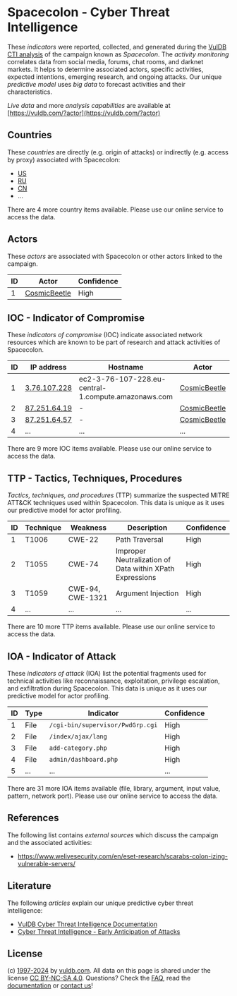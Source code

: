 # Spacecolon - Cyber Threat Intelligence

These _indicators_ were reported, collected, and generated during the [VulDB CTI analysis](https://vuldb.com/?kb.cti) of the campaign known as _Spacecolon_. The _activity monitoring_ correlates data from social media, forums, chat rooms, and darknet markets. It helps to determine associated actors, specific activities, expected intentions, emerging research, and ongoing attacks. Our unique _predictive model_ uses _big data_ to forecast activities and their characteristics.

_Live data_ and more _analysis capabilities_ are available at [https://vuldb.com/?actor](https://vuldb.com/?actor)

## Countries

These _countries_ are directly (e.g. origin of attacks) or indirectly (e.g. access by proxy) associated with Spacecolon:

* [US](https://vuldb.com/?country.us)
* [RU](https://vuldb.com/?country.ru)
* [CN](https://vuldb.com/?country.cn)
* ...

There are 4 more country items available. Please use our online service to access the data.

## Actors

These _actors_ are associated with Spacecolon or other actors linked to the campaign.

ID | Actor | Confidence
-- | ----- | ----------
1 | [CosmicBeetle](https://vuldb.com/?actor.cosmicbeetle) | High

## IOC - Indicator of Compromise

These _indicators of compromise_ (IOC) indicate associated network resources which are known to be part of research and attack activities of Spacecolon.

ID | IP address | Hostname | Actor | Confidence
-- | ---------- | -------- | ----- | ----------
1 | [3.76.107.228](https://vuldb.com/?ip.3.76.107.228) | ec2-3-76-107-228.eu-central-1.compute.amazonaws.com | [CosmicBeetle](https://vuldb.com/?actor.cosmicbeetle) | Medium
2 | [87.251.64.19](https://vuldb.com/?ip.87.251.64.19) | - | [CosmicBeetle](https://vuldb.com/?actor.cosmicbeetle) | High
3 | [87.251.64.57](https://vuldb.com/?ip.87.251.64.57) | - | [CosmicBeetle](https://vuldb.com/?actor.cosmicbeetle) | High
4 | ... | ... | ... | ...

There are 9 more IOC items available. Please use our online service to access the data.

## TTP - Tactics, Techniques, Procedures

_Tactics, techniques, and procedures_ (TTP) summarize the suspected MITRE ATT&CK techniques used within Spacecolon. This data is unique as it uses our predictive model for actor profiling.

ID | Technique | Weakness | Description | Confidence
-- | --------- | -------- | ----------- | ----------
1 | T1006 | CWE-22 | Path Traversal | High
2 | T1055 | CWE-74 | Improper Neutralization of Data within XPath Expressions | High
3 | T1059 | CWE-94, CWE-1321 | Argument Injection | High
4 | ... | ... | ... | ...

There are 10 more TTP items available. Please use our online service to access the data.

## IOA - Indicator of Attack

These _indicators of attack_ (IOA) list the potential fragments used for technical activities like reconnaissance, exploitation, privilege escalation, and exfiltration during Spacecolon. This data is unique as it uses our predictive model for actor profiling.

ID | Type | Indicator | Confidence
-- | ---- | --------- | ----------
1 | File | `/cgi-bin/supervisor/PwdGrp.cgi` | High
2 | File | `/index/ajax/lang` | High
3 | File | `add-category.php` | High
4 | File | `admin/dashboard.php` | High
5 | ... | ... | ...

There are 31 more IOA items available (file, library, argument, input value, pattern, network port). Please use our online service to access the data.

## References

The following list contains _external sources_ which discuss the campaign and the associated activities:

* https://www.welivesecurity.com/en/eset-research/scarabs-colon-izing-vulnerable-servers/

## Literature

The following _articles_ explain our unique predictive cyber threat intelligence:

* [VulDB Cyber Threat Intelligence Documentation](https://vuldb.com/?kb.cti)
* [Cyber Threat Intelligence - Early Anticipation of Attacks](https://www.scip.ch/en/?labs.20201022)

## License

(c) [1997-2024](https://vuldb.com/?kb.changelog) by [vuldb.com](https://vuldb.com/?kb.about). All data on this page is shared under the license [CC BY-NC-SA 4.0](https://creativecommons.org/licenses/by-nc-sa/4.0/). Questions? Check the [FAQ](https://vuldb.com/?kb.faq), read the [documentation](https://vuldb.com/?kb) or [contact us](https://vuldb.com/?contact)!
